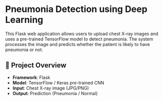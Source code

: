 # Pneumonia Detection using Deep Learning

This Flask web application allows users to upload chest X-ray images and uses a pre-trained TensorFlow model to detect pneumonia. The system processes the image and predicts whether the patient is likely to have pneumonia or not.

## 🧠 Project Overview

- **Framework**: Flask
- **Model**: TensorFlow / Keras pre-trained CNN
- **Input**: Chest X-ray image (JPG/PNG)
- **Output**: Prediction (Pneumonia / Normal)
